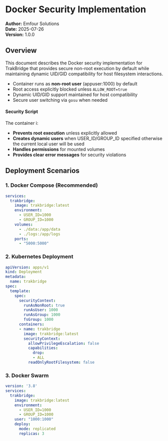 # Docker Security Implementation

**Author:** Emfour Solutions  
**Date:** 2025-07-26  
**Version:** 1.0.0

## Overview

This document describes the Docker security implementation for TrakBridge that provides secure non-root execution by default while maintaining dynamic UID/GID compatibility for host filesystem interactions.

- Container runs as **non-root user** (appuser:1000) by default
- Root access explicitly blocked unless `ALLOW_ROOT=true`
- Dynamic UID/GID support maintained for host compatibility
- Secure user switching via `gosu` when needed

#### **Security Script**
The container i:
- **Prevents root execution** unless explicitly allowed
- **Creates dynamic users** when USER_ID/GROUP_ID specified otherwise the current local user will be used
- **Handles permissions** for mounted volumes
- **Provides clear error messages** for security violations

## Deployment Scenarios

### 1. Docker Compose (Recommended)

```yaml
services:
  trakbridge:
    image: trakbridge:latest
    environment:
      - USER_ID=1000
      - GROUP_ID=1000
    volumes:
      - ./data:/app/data
      - ./logs:/app/logs
    ports:
      - "5000:5000"
```

### 2. Kubernetes Deployment

```yaml
apiVersion: apps/v1
kind: Deployment
metadata:
  name: trakbridge
spec:
  template:
    spec:
      securityContext:
        runAsNonRoot: true
        runAsUser: 1000
        runAsGroup: 1000
        fsGroup: 1000
      containers:
      - name: trakbridge
        image: trakbridge:latest
        securityContext:
          allowPrivilegeEscalation: false
          capabilities:
            drop:
            - ALL
          readOnlyRootFilesystem: false
```

### 3. Docker Swarm

```yaml
version: '3.8'
services:
  trakbridge:
    image: trakbridge:latest
    environment:
      - USER_ID=1000
      - GROUP_ID=1000
    user: "1000:1000"
    deploy:
      mode: replicated
      replicas: 3
```